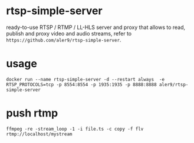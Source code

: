 # rtsp-simple-server
ready-to-use RTSP / RTMP / LL-HLS server and proxy that allows to read, publish and proxy video and audio streams, refer to `https://github.com/aler9/rtsp-simple-server`.

# usage
```shell
docker run --name rtsp-simple-server -d --restart always  -e RTSP_PROTOCOLS=tcp -p 8554:8554 -p 1935:1935 -p 8888:8888 aler9/rtsp-simple-server
```

# push rtmp
```shell
ffmpeg -re -stream_loop -1 -i file.ts -c copy -f flv rtmp://localhost/mystream
```
